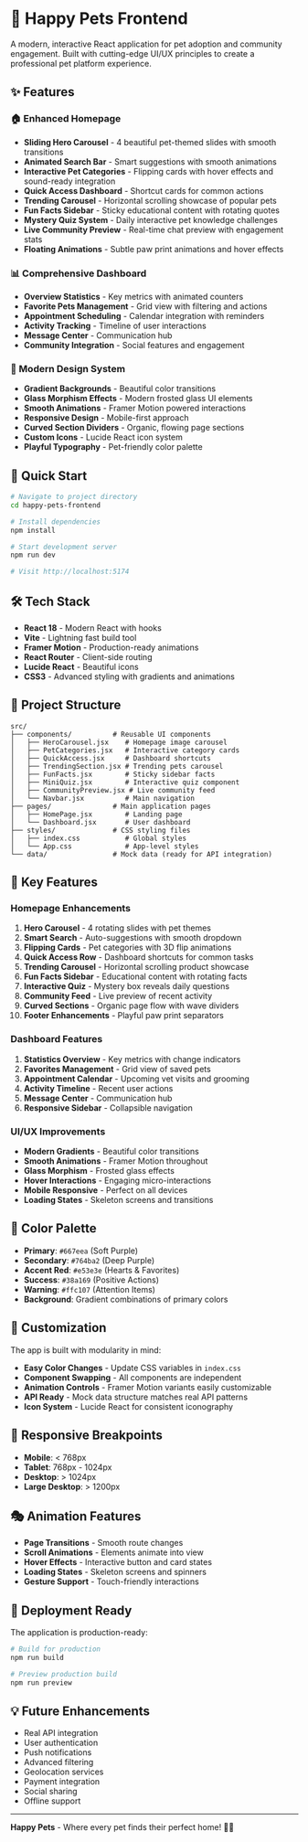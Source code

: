 # 🐾 Happy Pets Frontend

A modern, interactive React application for pet adoption and community engagement. Built with cutting-edge UI/UX principles to create a professional pet platform experience.

## ✨ Features

### 🏠 Enhanced Homepage
- **Sliding Hero Carousel** - 4 beautiful pet-themed slides with smooth transitions
- **Animated Search Bar** - Smart suggestions with smooth animations
- **Interactive Pet Categories** - Flipping cards with hover effects and sound-ready integration
- **Quick Access Dashboard** - Shortcut cards for common actions
- **Trending Carousel** - Horizontal scrolling showcase of popular pets
- **Fun Facts Sidebar** - Sticky educational content with rotating quotes
- **Mystery Quiz System** - Daily interactive pet knowledge challenges
- **Live Community Preview** - Real-time chat preview with engagement stats
- **Floating Animations** - Subtle paw print animations and hover effects

### 📊 Comprehensive Dashboard
- **Overview Statistics** - Key metrics with animated counters
- **Favorite Pets Management** - Grid view with filtering and actions
- **Appointment Scheduling** - Calendar integration with reminders
- **Activity Tracking** - Timeline of user interactions
- **Message Center** - Communication hub
- **Community Integration** - Social features and engagement

### 🎨 Modern Design System
- **Gradient Backgrounds** - Beautiful color transitions
- **Glass Morphism Effects** - Modern frosted glass UI elements
- **Smooth Animations** - Framer Motion powered interactions
- **Responsive Design** - Mobile-first approach
- **Curved Section Dividers** - Organic, flowing page sections
- **Custom Icons** - Lucide React icon system
- **Playful Typography** - Pet-friendly color palette

## 🚀 Quick Start

```bash
# Navigate to project directory
cd happy-pets-frontend

# Install dependencies
npm install

# Start development server
npm run dev

# Visit http://localhost:5174
```

## 🛠 Tech Stack

- **React 18** - Modern React with hooks
- **Vite** - Lightning fast build tool
- **Framer Motion** - Production-ready animations
- **React Router** - Client-side routing
- **Lucide React** - Beautiful icons
- **CSS3** - Advanced styling with gradients and animations

## 📁 Project Structure

```
src/
├── components/          # Reusable UI components
│   ├── HeroCarousel.jsx    # Homepage image carousel
│   ├── PetCategories.jsx   # Interactive category cards
│   ├── QuickAccess.jsx     # Dashboard shortcuts
│   ├── TrendingSection.jsx # Trending pets carousel
│   ├── FunFacts.jsx        # Sticky sidebar facts
│   ├── MiniQuiz.jsx        # Interactive quiz component
│   ├── CommunityPreview.jsx # Live community feed
│   └── Navbar.jsx          # Main navigation
├── pages/               # Main application pages
│   ├── HomePage.jsx        # Landing page
│   └── Dashboard.jsx       # User dashboard
├── styles/              # CSS styling files
│   ├── index.css           # Global styles
│   └── App.css             # App-level styles
└── data/                # Mock data (ready for API integration)
```

## 🎯 Key Features

### Homepage Enhancements
1. **Hero Carousel** - 4 rotating slides with pet themes
2. **Smart Search** - Auto-suggestions with smooth dropdown
3. **Flipping Cards** - Pet categories with 3D flip animations
4. **Quick Access Row** - Dashboard shortcuts for common tasks
5. **Trending Carousel** - Horizontal scrolling product showcase
6. **Fun Facts Sidebar** - Educational content with rotating facts
7. **Interactive Quiz** - Mystery box reveals daily questions
8. **Community Feed** - Live preview of recent activity
9. **Curved Sections** - Organic page flow with wave dividers
10. **Footer Enhancements** - Playful paw print separators

### Dashboard Features
1. **Statistics Overview** - Key metrics with change indicators
2. **Favorites Management** - Grid view of saved pets
3. **Appointment Calendar** - Upcoming vet visits and grooming
4. **Activity Timeline** - Recent user actions
5. **Message Center** - Communication hub
6. **Responsive Sidebar** - Collapsible navigation

### UI/UX Improvements
- **Modern Gradients** - Beautiful color transitions
- **Smooth Animations** - Framer Motion throughout
- **Glass Morphism** - Frosted glass effects
- **Hover Interactions** - Engaging micro-interactions
- **Mobile Responsive** - Perfect on all devices
- **Loading States** - Skeleton screens and transitions

## 🎨 Color Palette

- **Primary**: `#667eea` (Soft Purple)
- **Secondary**: `#764ba2` (Deep Purple)
- **Accent Red**: `#e53e3e` (Hearts & Favorites)
- **Success**: `#38a169` (Positive Actions)
- **Warning**: `#ffc107` (Attention Items)
- **Background**: Gradient combinations of primary colors

## 🔧 Customization

The app is built with modularity in mind:

- **Easy Color Changes** - Update CSS variables in `index.css`
- **Component Swapping** - All components are independent
- **Animation Controls** - Framer Motion variants easily customizable
- **API Ready** - Mock data structure matches real API patterns
- **Icon System** - Lucide React for consistent iconography

## 📱 Responsive Breakpoints

- **Mobile**: < 768px
- **Tablet**: 768px - 1024px
- **Desktop**: > 1024px
- **Large Desktop**: > 1200px

## 🎭 Animation Features

- **Page Transitions** - Smooth route changes
- **Scroll Animations** - Elements animate into view
- **Hover Effects** - Interactive button and card states
- **Loading States** - Skeleton screens and spinners
- **Gesture Support** - Touch-friendly interactions

## 🚀 Deployment Ready

The application is production-ready:

```bash
# Build for production
npm run build

# Preview production build
npm run preview
```

## 💡 Future Enhancements

- Real API integration
- User authentication
- Push notifications
- Advanced filtering
- Geolocation services
- Payment integration
- Social sharing
- Offline support

---

**Happy Pets** - Where every pet finds their perfect home! 🏡🐾
